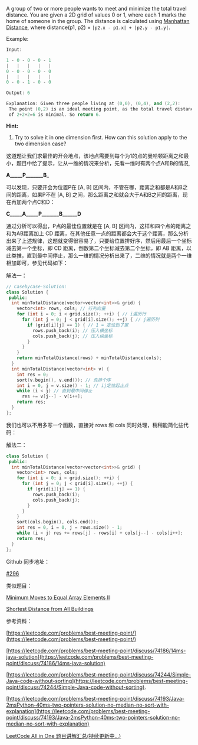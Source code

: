 A group of two or more people wants to meet and minimize the total travel distance. You are given a 2D grid of values 0 or 1, where each 1 marks the home of someone in the group. The distance is calculated using [Manhattan Distance](http://en.wikipedia.org/wiki/Taxicab_geometry), where distance(p1, p2) = `|p2.x - p1.x| + |p2.y - p1.y|`.

Example:

```cpp
Input: 

1 - 0 - 0 - 0 - 1
|   |   |   |   |
0 - 0 - 0 - 0 - 0
|   |   |   |   |
0 - 0 - 1 - 0 - 0

Output: 6 

Explanation: Given three people living at (0,0), (0,4), and (2,2):
 The point (0,2) is an ideal meeting point, as the total travel distance 
 of 2+2+2=6 is minimal. So return 6.
```

**Hint:**

1. Try to solve it in one dimension first. How can this solution apply to the two dimension case?

这道题让我们求最佳的开会地点，该地点需要到每个为1的点的曼哈顿距离之和最小，题目中给了提示，让从一维的情况来分析，先看一维时有两个点A和B的情况,

**A\_\_\_\_\_P\_\_\_\_\_\_\_B**\_

可以发现，只要开会为位置P在 \[A, B\] 区间内，不管在哪，距离之和都是A和B之间的距离，如果P不在 \[A, B\] 之间，那么距离之和就会大于A和B之间的距离，现在再加两个点C和D：

**C\_\_\_\_\_A\_\_\_\_\_P\_\_\_\_\_\_\_B\_\_\_\_\_\_D**

通过分析可以得出，P点的最佳位置就是在 \[A, B\] 区间内，这样和四个点的距离之和为AB距离加上 CD 距离，在其他任意一点的距离都会大于这个距离，那么分析出来了上述规律，这题就变得很容易了，只要给位置排好序，然后用最后一个坐标减去第一个坐标，即 CD 距离，倒数第二个坐标减去第二个坐标，即 AB 距离，以此类推，直到最中间停止，那么一维的情况分析出来了，二维的情况就是两个一维相加即可，参见代码如下：

解法一：

```cpp
// Casebycase-Solution:
class Solution {
 public:
  int minTotalDistance(vector<vector<int>>& grid) {
    vector<int> rows, cols; // 行列向量
    for (int i = 0; i < grid.size(); ++i) { // i遍历行
      for (int j = 0; j < grid[i].size(); ++j) { // j遍历列
        if (grid[i][j] == 1) { // 1 = 定位到了家
          rows.push_back(i); // 压入横坐标
          cols.push_back(j); // 压入纵坐标
        }
      }
    }
    return minTotalDistance(rows) + minTotalDistance(cols);
  }
  int minTotalDistance(vector<int> v) {
    int res = 0;
    sort(v.begin(), v.end()); // 先排个序
    int i = 0, j = v.size() - 1; // ij定位起止点
    while (i < j) // 直到最中间停止
      res += v[j--] - v[i++];
    return res;
  }
};
```

我们也可以不用多写一个函数，直接对 rows 和 cols 同时处理，稍稍能简化些代码：

解法二：

```cpp
class Solution {
 public:
  int minTotalDistance(vector<vector<int>>& grid) {
    vector<int> rows, cols;
    for (int i = 0; i < grid.size(); ++i) {
      for (int j = 0; j < grid[i].size(); ++j) {
        if (grid[i][j] == 1) {
          rows.push_back(i);
          cols.push_back(j);
        }
      }
    }
    sort(cols.begin(), cols.end());
    int res = 0, i = 0, j = rows.size() - 1;
    while (i < j) res += rows[j] - rows[i] + cols[j--] - cols[i++];
    return res;
  }
};
```

Github 同步地址：

[#296](https://github.com/grandyang/leetcode/issues/296)

类似题目：

[Minimum Moves to Equal Array Elements II](http://www.cnblogs.com/grandyang/p/6089060.html)

[Shortest Distance from All Buildings](http://www.cnblogs.com/grandyang/p/5297683.html)

参考资料：

[https://leetcode.com/problems/best-meeting-point/](https://leetcode.com/problems/best-meeting-point/)

[https://leetcode.com/problems/best-meeting-point/discuss/74186/14ms-java-solution](https://leetcode.com/problems/best-meeting-point/discuss/74186/14ms-java-solution)

[https://leetcode.com/problems/best-meeting-point/discuss/74244/Simple-Java-code-without-sorting](https://leetcode.com/problems/best-meeting-point/discuss/74244/Simple-Java-code-without-sorting).

[https://leetcode.com/problems/best-meeting-point/discuss/74193/Java-2msPython-40ms-two-pointers-solution-no-median-no-sort-with-explanation](https://leetcode.com/problems/best-meeting-point/discuss/74193/Java-2msPython-40ms-two-pointers-solution-no-median-no-sort-with-explanation)

[LeetCode All in One 题目讲解汇总(持续更新中...)](http://www.cnblogs.com/grandyang/p/4606334.html)
